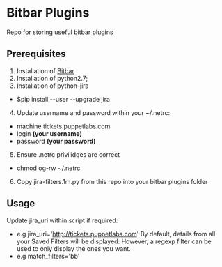 Bitbar Plugins
================

Repo for storing useful bitbar plugins

## Prerequisites
1. Installation of [Bitbar](https://getbitbar.com/)
2. Installation of python2.7;
3. Installation of python-jira
  * $pip install --user --upgrade jira
4. Update username and password within your ~/.netrc:
  * machine tickets.puppetlabs.com
  * login **(your username)**
  * password **(your password)**
5. Ensure .netrc privilidges are correct
  * chmod og-rw ~/.netrc
6. Copy jira-filters.1m.py from this repo into your bitbar plugins folder

## Usage
Update jira_uri within script if required:
* e.g jira_uri='http://tickets.puppetlabs.com'
By default, details from all your Saved Filters will be displayed:
However, a regexp filter can be used to only display the ones you want.
* e.g match_filters='bb'

